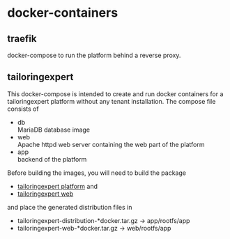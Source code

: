 # docker-containers

## traefik

docker-compose to run the platform behind a reverse proxy.

## tailoringexpert

This docker-compose is intended to create and run docker containers for a tailoringexpert platform without any tenant installation.
The compose file consists of

- db\
  MariaDB database image
- web\
  Apache httpd web server containing the web part of the platform
- app\
  backend of the platform

Before building the images, you will need to build the package
- [tailoringexpert platform](https://github.com/tailoringexpert/platform) and 
- [tailoringexpert web](https://github.com/tailoringexpert/web) 

and place the generated distribution files in

- tailoringexpert-distribution-*docker.tar.gz -> app/rootfs/app
- tailoringexpert-web-*docker.tar.gz -> web/rootfs/app
